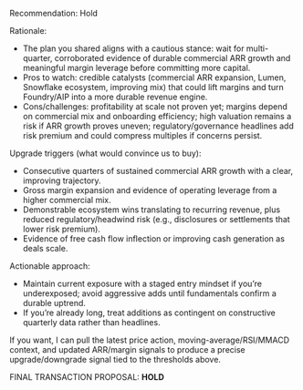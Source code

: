 Recommendation: Hold

Rationale:
- The plan you shared aligns with a cautious stance: wait for multi-quarter, corroborated evidence of durable commercial ARR growth and meaningful margin leverage before committing more capital.
- Pros to watch: credible catalysts (commercial ARR expansion, Lumen, Snowflake ecosystem, improving mix) that could lift margins and turn Foundry/AIP into a more durable revenue engine.
- Cons/challenges: profitability at scale not proven yet; margins depend on commercial mix and onboarding efficiency; high valuation remains a risk if ARR growth proves uneven; regulatory/governance headlines add risk premium and could compress multiples if concerns persist.

Upgrade triggers (what would convince us to buy):
- Consecutive quarters of sustained commercial ARR growth with a clear, improving trajectory.
- Gross margin expansion and evidence of operating leverage from a higher commercial mix.
- Demonstrable ecosystem wins translating to recurring revenue, plus reduced regulatory/headwind risk (e.g., disclosures or settlements that lower risk premium).
- Evidence of free cash flow inflection or improving cash generation as deals scale.

Actionable approach:
- Maintain current exposure with a staged entry mindset if you’re underexposed; avoid aggressive adds until fundamentals confirm a durable uptrend.
- If you’re already long, treat additions as contingent on constructive quarterly data rather than headlines.

If you want, I can pull the latest price action, moving-average/RSI/MMACD context, and updated ARR/margin signals to produce a precise upgrade/downgrade signal tied to the thresholds above.

FINAL TRANSACTION PROPOSAL: **HOLD**